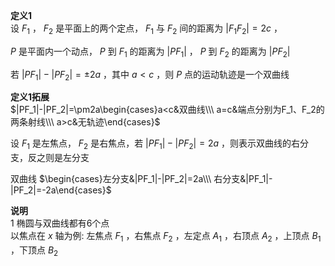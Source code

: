 **定义1**  
设 $F_1$ ， $F_2$ 是平面上的两个定点， $F_1$ 与 $F_2$ 间的距离为 $|F_1F_2|=2c$ ，  
  
$P$ 是平面内一个动点， $P$ 到 $F_1$ 的距离为 $|PF_1|$ ， $P$ 到 $F_2$ 的距离为 $|PF_2|$  
  
若 $|PF_1|-|PF_2|=\pm2a$ ，其中 $a<c$ ，则 $P$ 点的运动轨迹是一个双曲线  
  
**定义1拓展**  
$|PF_1|-|PF_2|=\pm2a\begin{cases}a<c&双曲线\\\ a=c&端点分别为F_1、F_2的两条射线\\\ a>c&无轨迹\end{cases}$  
  
设 $F_1$ 是左焦点， $F_2$ 是右焦点，若 $|PF_1|-|PF_2|=2a$ ，则表示双曲线的右分支，反之则是左分支  
  
双曲线 $\begin{cases}左分支&|PF_1|-|PF_2|=2a\\\ 右分支&|PF_1|-|PF_2|=-2a\end{cases}$  
  
**说明**  
1 椭圆与双曲线都有6个点  
以焦点在 $x$ 轴为例: 左焦点 $F_1$ ，右焦点 $F_2$ ，左定点 $A_1$ ，右顶点 $A_2$ ，上顶点 $B_1$ ，下顶点 $B_2$  
